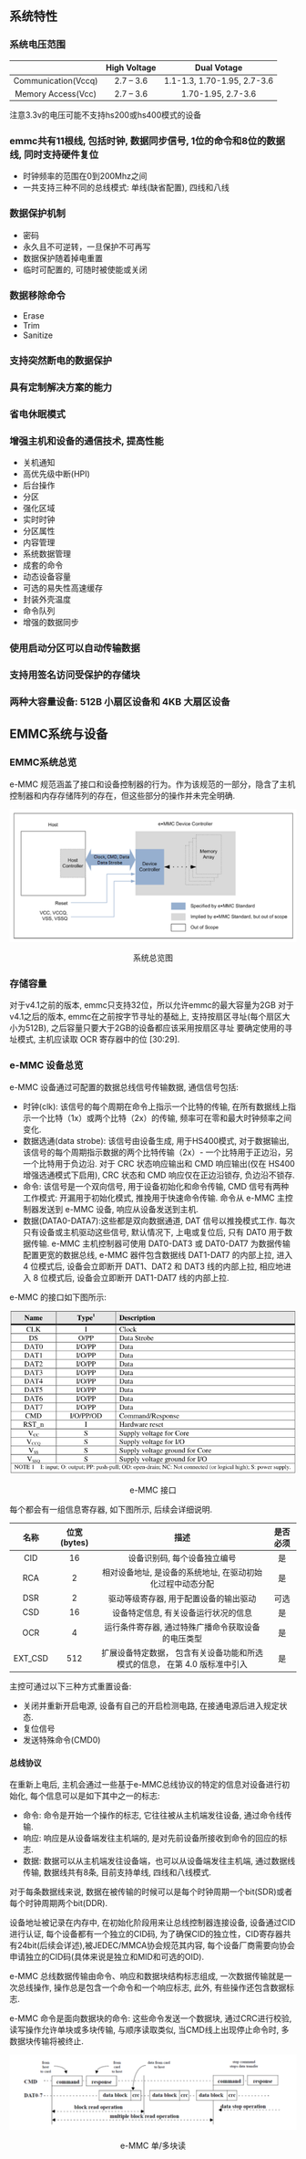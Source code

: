 ## 系统特性
### 系统电压范围

|                     | High Voltage | Dual Votage                 |
| :-----------------: | :----------: | :-------------------------: |
| Communication(Vccq) | 2.7 – 3.6    | 1.1-1.3, 1.70-1.95, 2.7-3.6 |
| Memory Access(Vcc)  | 2.7 – 3.6    | 1.70-1.95, 2.7-3.6          |

注意3.3v的电压可能不支持hs200或hs400模式的设备

### emmc共有11根线, 包括时钟, 数据同步信号, 1位的命令和8位的数据线, 同时支持硬件复位
* 时钟频率的范围在0到200Mhz之间
* 一共支持三种不同的总线模式: 单线(缺省配置), 四线和八线

### 数据保护机制
* 密码
* 永久且不可逆转，一旦保护不可再写
* 数据保护随着掉电重置
* 临时可配置的, 可随时被使能或关闭

### 数据移除命令
* Erase
* Trim
* Sanitize

### 支持突然断电的数据保护

### 具有定制解决方案的能力

### 省电休眠模式

### 增强主机和设备的通信技术, 提高性能
* 关机通知
* 高优先级中断(HPI)
* 后台操作
* 分区
* 强化区域
* 实时时钟
* 分区属性
* 内容管理
* 系统数据管理
* 成套的命令
* 动态设备容量
* 可选的易失性高速缓存
* 封装外壳温度
* 命令队列
* 增强的数据同步 

### 使用启动分区可以自动传输数据

### 支持用签名访问受保护的存储块

### 两种大容量设备: 512B 小扇区设备和 4KB 大扇区设备


## EMMC系统与设备

### EMMC系统总览

e-MMC 规范涵盖了接口和设备控制器的行为。作为该规范的一部分，隐含了主机控制器和内存存储阵列的存在，但这些部分的操作并未完全明确.

<div align="center">
  <img alt="system overview" src="./picture/system_overview.png" />
  <p>系统总览图</p>
</div>

### 存储容量

对于v4.1之前的版本, emmc只支持32位，所以允许emmc的最大容量为2GB
对于v4.1之后的版本, emmc在之前按字节寻址的基础上, 支持按扇区寻址(每个扇区大小为512B), 之后容量只要大于2GB的设备都应该采用按扇区寻址
要确定使用的寻址模式, 主机应读取 OCR 寄存器中的位 [30:29].

### e-MMC 设备总览
e-MMC 设备通过可配置的数据总线信号传输数据, 通信信号包括:

* 时钟(clk): 该信号的每个周期在命令上指示一个比特的传输, 在所有数据线上指示一个比特（1x）或两个比特（2x）的传输, 频率可在零和最大时钟频率之间变化.
* 数据选通(data strobe): 该信号由设备生成, 用于HS400模式, 对于数据输出, 该信号的每个周期指示数据的两个比特传输（2x）- 一个比特用于正边沿，另一个比特用于负边沿. 对于 CRC 状态响应输出和 CMD 响应输出(仅在 HS400 增强选通模式下启用), CRC 状态和 CMD 响应仅在正边沿锁存, 负边沿不锁存.
* 命令: 该信号是一个双向信号, 用于设备初始化和命令传输, CMD 信号有两种工作模式: 开漏用于初始化模式, 推挽用于快速命令传输. 命令从 e-MMC 主控制器发送到 e-MMC 设备, 响应从设备发送到主机.
* 数据(DATA0-DATA7):这些都是双向数据通道, DAT 信号以推挽模式工作. 每次只有设备或主机驱动这些信号, 默认情况下, 上电或复位后, 只有 DAT0 用于数据传输. e-MMC 主机控制器可使用 DAT0-DAT3 或 DAT0-DAT7 为数据传输配置更宽的数据总线, e-MMC 器件包含数据线 DAT1-DAT7 的内部上拉, 进入 4 位模式后, 设备会立即断开 DAT1、DAT2 和 DAT3 线的内部上拉, 相应地进入 8 位模式后, 设备会立即断开 DAT1-DAT7 线的内部上拉.

e-MMC 的接口如下图所示:

<div align="center">
  <img alt="emmc interface" src="./picture/emmc_interface.png" />
  <p>e-MMC 接口</p>
</div>

每个都会有一组信息寄存器, 如下图所示, 后续会详细说明.

|        名称         | 位宽(bytes)  |          描述                                                               | 是否必须 |
| :-----------------: | :----------: | :-------------------------------------------------------------------------: | :------: |
|        CID          |    16        | 设备识别码, 每个设备独立编号                                                | 是       |
|        RCA          |    2         | 相对设备地址, 是设备的系统地址, 在驱动初始化过程中动态分配                  | 是       |
|        DSR          |    2         | 驱动等级寄存器, 用于配置设备的输出驱动                                      | 可选     |
|        CSD          |    16        | 设备特定信息, 有关设备运行状况的信息                                        | 是       |
|        OCR          |    4         | 运行条件寄存器, 通过特殊广播命令获取设备的电压类型                          | 是       |
|        EXT_CSD      |    512       | 扩展设备特定数据， 包含有关设备功能和所选模式的信息， 在第 4.0 版标准中引入 | 是       |

主控可通过以下三种方式重置设备:

* 关闭并重新开启电源, 设备有自己的开启检测电路, 在接通电源后进入规定状态.
* 复位信号
* 发送特殊命令(CMD0)

#### 总线协议

在重新上电后, 主机会通过一些基于e-MMC总线协议的特定的信息对设备进行初始化, 每个信息可以是如下其中之一的标志:

* 命令: 命令是开始一个操作的标志, 它往往被从主机端发往设备, 通过命令线传输.
* 响应: 响应是从设备端发往主机端的, 是对先前设备所接收到命令的回应的标志.
* 数据: 数据可以从主机端发往设备端，也可以从设备端发往主机端, 通过数据线传输, 数据线共有8条, 目前支持单线, 四线和八线模式.

对于每条数据线来说, 数据在被传输的时候可以是每个时钟周期一个bit(SDR)或者每个时钟周期两个bit(DDR).

设备地址被记录在内存中, 在初始化阶段用来让总线控制器连接设备, 设备通过CID进行认证, 每个设备都有一个独立的CID码, 为了确保CID的独立性，CID寄存器共有24bit(后续会详述),被JEDEC/MMCA协会规范其内容, 每个设备厂商需要向协会申请独立的CID码(具体来说是独立和MID和可选的OID).

e-MMC 总线数据传输由命令、响应和数据块结构标志组成, 一次数据传输就是一次总线操作, 操作总是包含一个命令和一个响应标志, 此外, 有些操作还包含数据标志.

e-MMC 命令是面向数据块的命令: 这些命令发送一个数据块, 通过CRC进行校验, 读写操作允许单块或多块传输, 与顺序读取类似, 当CMD线上出现停止命令时, 多数据块传输将被终止.

<div align="center">
  <img alt="multi-block read" src="./picture/multi-block_read.png" />
  <p>e-MMC 单/多块读</p>
</div>
